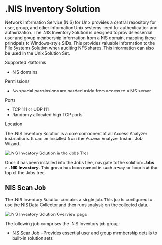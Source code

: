 # .NIS Inventory Solution

Network Information Service (NIS) for Unix provides a central repository for user, group, and other
information Unix systems need for authentication and authorization. The .NIS Inventory Solution is
designed to provide essential user and group membership information from a NIS domain, mapping these
principals to Windows-style SIDs. This provides valuable information to the File Systems Solution
when auditing NFS shares. This information can also be used in the Unix Solution Set.

Supported Platforms

- NIS domains

Permissions

- No special permissions are needed aside from access to a NIS server

Ports

- TCP 111 or UDP 111
- Randomly allocated high TCP ports

Location

The .NIS Inventory Solution is a core component of all Access Analyzer installations. It can be
installed from the Access Analyzer Instant Job Wizard..

![.NIS Inventory Solution in the Jobs Tree](/img/product_docs/accessanalyzer/admin/hostmanagement/jobstree.webp)

Once it has been installed into the Jobs tree, navigate to the solution: **Jobs** > **.NIS
Inventory**. This group has been named in such a way to keep it at the top of the Jobs tree.

## NIS Scan Job

The .NIS Inventory Solution contains a single job. This job is configured to use the NIS Data
Collector and then runs analysis on the collected data.

![.NIS Inventory Solution Overview page](/img/product_docs/accessanalyzer/admin/runninginstances/overviewpage.webp)

The following job comprises the .NIS Inventory job group:

- [NIS Scan Job](/docs/accessanalyzer/12.0/solutions/nis-inventory/nis_scan.md) – Provides essential user and group membership details to built-in
  solution sets
